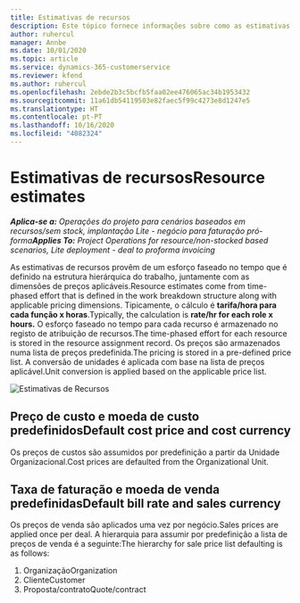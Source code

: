 ```yaml
---
title: Estimativas de recursos
description: Este tópico fornece informações sobre como as estimativas de recursos são calculadas no Project Operations.
author: ruhercul
manager: Annbe
ms.date: 10/01/2020
ms.topic: article
ms.service: dynamics-365-customerservice
ms.reviewer: kfend
ms.author: ruhercul
ms.openlocfilehash: 2ebde2b3c5bcfb5faa02ee476065ac34b1953432
ms.sourcegitcommit: 11a61db54119503e82faec5f99c4273e8d1247e5
ms.translationtype: HT
ms.contentlocale: pt-PT
ms.lasthandoff: 10/16/2020
ms.locfileid: "4082324"
---
```

# <a name="resource-estimates"></a><span data-ttu-id="4e62f-103">Estimativas de recursos</span><span class="sxs-lookup"><span data-stu-id="4e62f-103">Resource estimates</span></span>

<span data-ttu-id="4e62f-104">_**Aplica-se a:** Operações do projeto para cenários baseados em recursos/sem stock, implantação Lite - negócio para faturação pró-forma_</span><span class="sxs-lookup"><span data-stu-id="4e62f-104">_**Applies To:** Project Operations for resource/non-stocked based scenarios, Lite deployment - deal to proforma invoicing_</span></span>

<span data-ttu-id="4e62f-105">As estimativas de recursos provêm de um esforço faseado no tempo que é definido na estrutura hierárquica do trabalho, juntamente com as dimensões de preços aplicáveis.</span><span class="sxs-lookup"><span data-stu-id="4e62f-105">Resource estimates come from time-phased effort that is defined in the work breakdown structure along with applicable pricing dimensions.</span></span> <span data-ttu-id="4e62f-106">Tipicamente, o cálculo é **tarifa/hora para cada função x horas**.</span><span class="sxs-lookup"><span data-stu-id="4e62f-106">Typically, the calculation is **rate/hr for each role x hours.**</span></span> <span data-ttu-id="4e62f-107">O esforço faseado no tempo para cada recurso é armazenado no registo de atribuição de recursos.</span><span class="sxs-lookup"><span data-stu-id="4e62f-107">The time-phased effort for each resource is stored in the resource assignment record.</span></span> <span data-ttu-id="4e62f-108">Os preços são armazenados numa lista de preços predefinida.</span><span class="sxs-lookup"><span data-stu-id="4e62f-108">The pricing is stored in a pre-defined price list.</span></span> <span data-ttu-id="4e62f-109">A conversão de unidades é aplicada com base na lista de preços aplicável.</span><span class="sxs-lookup"><span data-stu-id="4e62f-109">Unit conversion is applied based on the applicable price list.</span></span>

![Estimativas de Recursos](./media/navigation12.png)

## <a name="default-cost-price-and-cost-currency"></a><span data-ttu-id="4e62f-111">Preço de custo e moeda de custo predefinidos</span><span class="sxs-lookup"><span data-stu-id="4e62f-111">Default cost price and cost currency</span></span>

<span data-ttu-id="4e62f-112">Os preços de custos são assumidos por predefinição a partir da Unidade Organizacional.</span><span class="sxs-lookup"><span data-stu-id="4e62f-112">Cost prices are defaulted from the Organizational Unit.</span></span>

## <a name="default-bill-rate-and-sales-currency"></a><span data-ttu-id="4e62f-113">Taxa de faturação e moeda de venda predefinidas</span><span class="sxs-lookup"><span data-stu-id="4e62f-113">Default bill rate and sales currency</span></span>

<span data-ttu-id="4e62f-114">Os preços de venda são aplicados uma vez por negócio.</span><span class="sxs-lookup"><span data-stu-id="4e62f-114">Sales prices are applied once per deal.</span></span> <span data-ttu-id="4e62f-115">A hierarquia para assumir por predefinição a lista de preços de venda é a seguinte:</span><span class="sxs-lookup"><span data-stu-id="4e62f-115">The hierarchy for sale price list defaulting is as follows:</span></span>

1. <span data-ttu-id="4e62f-116">Organização</span><span class="sxs-lookup"><span data-stu-id="4e62f-116">Organization</span></span>
2. <span data-ttu-id="4e62f-117">Cliente</span><span class="sxs-lookup"><span data-stu-id="4e62f-117">Customer</span></span>
3. <span data-ttu-id="4e62f-118">Proposta/contrato</span><span class="sxs-lookup"><span data-stu-id="4e62f-118">Quote/contract</span></span>
